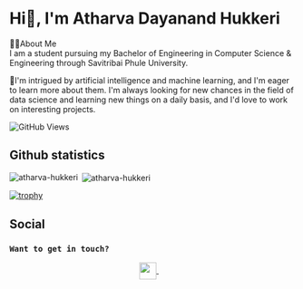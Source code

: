# Hi👋, I'm Atharva Dayanand Hukkeri <br>

🙋‍♂️About Me<br>
I am a student pursuing my Bachelor of Engineering in Computer Science & Engineering through Savitribai Phule University.

🚀I'm intrigued by artificial intelligence and machine learning, and I'm eager to learn more about them. I'm always looking for new chances in the field of data science and learning new things on a daily basis, and I'd love to work on interesting projects.<br>

![GitHub Views](https://komarev.com/ghpvc/?username=atharva-hukkeri&color=FAC151) <br>

## Github statistics

<p>
  <img align="left" src="https://github-readme-stats.vercel.app/api/top-langs/?username=atharva-hukkeri&layout=compact&hide=php,smarty&bg_color=30,e96443,904e95&title_color=fff&text_color=fff" alt="atharva-hukkeri" />&nbsp;<img align="center" src="https://github-readme-stats.vercel.app/api?username=atharva-hukkeri&show_icons=true&count_private=true&show_icons=true&hide=php&bg_color=30,e96443,904e95&title_color=fff&text_color=fff" alt="atharva-hukkeri" />
</p>

[![trophy](https://github-profile-trophy.vercel.app/?username=atharva-hukkeri)](https://github.com/ryo-ma/github-profile-trophy)

## Social

### `Want to get in touch?`

<p align="center">
  <a href="https://www.linkedin.com/in/atharva-hukkeri-727037218/" target="blank">
    <img align="center" src="https://cdn.jsdelivr.net/npm/simple-icons@3.0.1/icons/linkedin.svg" alt="ambroise-dhenain" height="30" width="30" style="color:white"/>
  </a>&nbsp;&nbsp;&nbsp;
</p>

